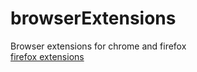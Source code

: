 # browserExtensions
Browser extensions for chrome and firefox  
[firefox extensions](https://github.com/DeveshChau/browserExtensions/tree/firefox-extensions)  
